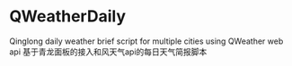 # QWeatherDaily
Qinglong daily weather brief script for multiple cities using QWeather web api 基于青龙面板的接入和风天气api的每日天气简报脚本
